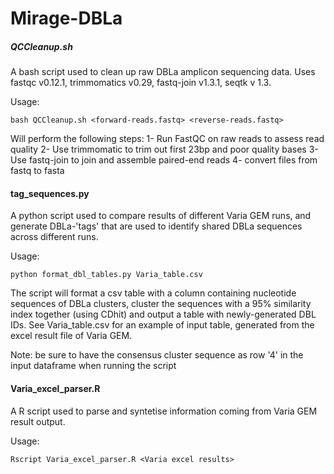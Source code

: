 # Mirage-DBLa

##### QCCleanup.sh #####

A bash script used to clean up raw DBLa amplicon sequencing data. Uses fastqc v0.12.1, trimmomatics v0.29, fastq-join v1.3.1, seqtk v 1.3.

Usage: 

```bash QCCleanup.sh <forward-reads.fastq> <reverse-reads.fastq>```

Will perform the following steps:
1- Run FastQC on raw reads to assess read quality
2- Use trimmomatic to trim out first 23bp and poor quality bases
3- Use fastq-join to join and assemble paired-end reads
4- convert files from fastq to fasta

#### tag_sequences.py ####

A python script used to compare results of different Varia GEM runs, and generate DBLa-'tags' that are used to identify shared DBLa sequences across different runs.

Usage: 

```python format_dbl_tables.py Varia_table.csv```

The script will format a csv table with a column containing nucleotide sequences of DBLa clusters, cluster the sequences with a 95% similarity index together (using CDhit) and output a table with newly-generated DBL IDs. See Varia_table.csv for an example of input table, generated from the excel result file of Varia GEM. 

Note: be sure to have the consensus cluster sequence as row '4' in the input dataframe when running the script

#### Varia_excel_parser.R ####

A R script used to parse and syntetise information coming from Varia GEM result output.

Usage: 

```Rscript Varia_excel_parser.R <Varia excel results>```
